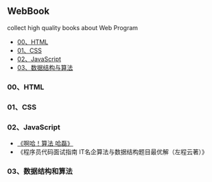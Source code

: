 ## WebBook

collect high quality books about Web Program 

- [00、HTML](#00、HTML)
- [01、CSS](#01、CSS)
- [02、JavaScript](#02、JavaScript)
- [03、数据结构与算法](#03、数据结构与算法)

### <span id="00、HTML">00、HTML</span>



### <span id="00、HTML">01、CSS</span>



### <span id="00、HTML">02、JavaScript</span> 

- [《啊哈！算法 哈磊》](/)
- 《程序员代码面试指南 IT名企算法与数据结构题目最优解（左程云著）》

###  <span id="00、HTML">03、数据结构和算法</span> 

